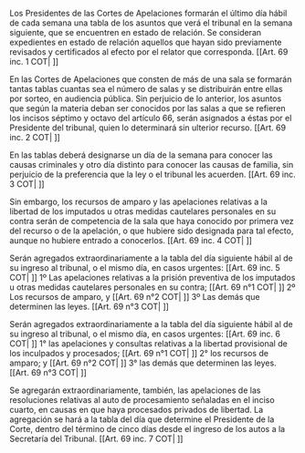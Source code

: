 Los Presidentes de las Cortes de Apelaciones formarán el último día hábil de cada semana una tabla de los asuntos que verá el tribunal en la semana siguiente, que se encuentren en estado de relación. Se consideran expedientes en estado de relación aquellos que hayan sido previamente revisados y certificados al efecto por el relator que corresponda. [[Art. 69 inc. 1 COT| ]]

En las Cortes de Apelaciones que consten de más de una sala se formarán tantas tablas cuantas sea el número de salas y se distribuirán entre ellas por sorteo, en audiencia pública. Sin perjuicio de lo anterior, los asuntos que según la materia deban ser conocidos por las salas a que se refieren los incisos séptimo y octavo del artículo 66, serán asignados a éstas por el Presidente del tribunal, quien lo determinará sin ulterior recurso. [[Art. 69 inc. 2 COT| ]]

En las tablas deberá designarse un día de la semana para conocer las causas criminales y otro día distinto para conocer las causas de familia, sin perjuicio de la preferencia que la ley o el tribunal les acuerden. [[Art. 69 inc. 3 COT| ]]

Sin embargo, los recursos de amparo y las apelaciones relativas a la libertad de los imputados u otras medidas cautelares personales en su contra serán de competencia de la sala que haya conocido por primera vez del recurso o de la apelación, o que hubiere sido designada para tal efecto, aunque no hubiere entrado a conocerlos. [[Art. 69 inc. 4 COT| ]]

Serán agregados extraordinariamente a la tabla del día siguiente hábil al de su ingreso al tribunal, o el mismo día, en casos urgentes: [[Art. 69 inc. 5 COT| ]]
1º Las apelaciones relativas a la prisión preventiva de los imputados u otras medidas cautelares personales en su contra; [[Art. 69 n°1 COT| ]]
2º Los recursos de amparo, y [[Art. 69 n°2 COT| ]]
3º Las demás que determinen las leyes. [[Art. 69 n°3 COT| ]]

Serán agregados extraordinariamente a la tabla del día siguiente hábil al de su ingreso al tribunal, o el mismo día, en casos urgentes: [[Art. 69 inc. 6 COT| ]]
1° las apelaciones y consultas relativas a la libertad provisional de los inculpados y procesados; [[Art. 69 n°1 COT| ]]
2° los recursos de amparo; y [[Art. 69 n°2 COT| ]]
3° las demás que determinen las leyes. [[Art. 69 n°3 COT| ]]

Se agregarán extraordinariamente, también, las apelaciones de las resoluciones relativas al auto de procesamiento señaladas en el inciso cuarto, en causas en que haya procesados privados de libertad. La agregación se hará a la tabla del día que determine el Presidente de la Corte, dentro del término de cinco días desde el ingreso de los autos a la Secretaría del Tribunal. [[Art. 69 inc. 7 COT| ]]